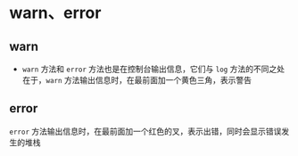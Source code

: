 # warn、error

## warn

  - `warn` 方法和 `error` 方法也是在控制台输出信息，它们与 `log` 方法的不同之处在于，`warn` 方法输出信息时，在最前面加一个黄色三角，表示警告

## error

`error` 方法输出信息时，在最前面加一个红色的叉，表示出错，同时会显示错误发生的堆栈
